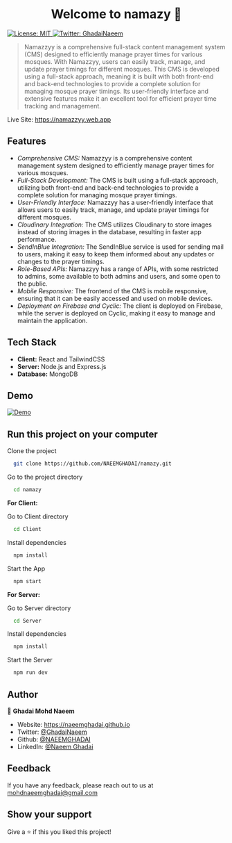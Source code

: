 <h1 align="center">Welcome to namazy 👋</h1>
<p>
  <a href="#" target="_blank">
    <img alt="License: MIT" src="https://img.shields.io/badge/License-MIT-yellow.svg" />
  </a>
  <a href="https://twitter.com/GhadaiNaeem" target="_blank">
    <img alt="Twitter: GhadaiNaeem" src="https://img.shields.io/twitter/follow/GhadaiNaeem.svg?style=social" />
  </a>
</p>

> Namazzyy is a comprehensive full-stack content management system (CMS) designed to efficiently manage prayer times for various mosques. With Namazzyy, users can easily track, manage, and update prayer timings for different mosques. This CMS is developed using a full-stack approach, meaning it is built with both front-end and back-end technologies to provide a complete solution for managing mosque prayer timings. Its user-friendly interface and extensive features make it an excellent tool for efficient prayer time tracking and management.

Live Site: https://namazzyy.web.app

## Features

- *Comprehensive CMS:* Namazzyy is a comprehensive content management system designed to efficiently manage prayer times for various mosques.
- *Full-Stack Development:* The CMS is built using a full-stack approach, utilizing both front-end and back-end technologies to provide a complete solution for managing mosque prayer timings.
- *User-Friendly Interface:* Namazzyy has a user-friendly interface that allows users to easily track, manage, and update prayer timings for different mosques.
- *Cloudinary Integration:* The CMS utilizes Cloudinary to store images instead of storing images in the database, resulting in faster app performance.
- *SendInBlue Integration:* The SendInBlue service is used for sending mail to users, making it easy to keep them informed about any updates or changes to the prayer timings.
- *Role-Based APIs:* Namazzyy has a range of APIs, with some restricted to admins, some available to both admins and users, and some open to the public.
- *Mobile Responsive:* The frontend of the CMS is mobile responsive, ensuring that it can be easily accessed and used on mobile devices.
- *Deployment on Firebase and Cyclic:* The client is deployed on Firebase, while the server is deployed on Cyclic, making it easy to manage and maintain the application.

## Tech Stack

- **Client:** React and TailwindCSS
- **Server:** Node.js and Express.js
- **Database:** MongoDB 

## Demo

[![Demo](https://user-images.githubusercontent.com/51822103/223980003-0ea88c76-f2eb-4c1a-b996-3da4d6904bfe.png)](https://www.youtube.com/watch?v=86eUpUEQhmc)


## Run this project on your computer

Clone the project

```bash
  git clone https://github.com/NAEEMGHADAI/namazy.git
```

Go to the project directory

```bash
  cd namazy
```

**For Client:**

Go to Client directory

```bash
  cd Client
```

Install dependencies

```bash
  npm install
```

Start the App

```bash
  npm start
```

**For Server:**

Go to Server directory

```bash
  cd Server
```

Install dependencies

```bash
  npm install
```

Start the Server

```bash
  npm run dev
```

## Author

👤 **Ghadai Mohd Naeem**

* Website: https://naeemghadai.github.io
* Twitter: [@GhadaiNaeem](https://twitter.com/GhadaiNaeem)
* Github: [@NAEEMGHADAI](https://github.com/NAEEMGHADAI)
* LinkedIn: [@Naeem Ghadai](https://linkedin.com/in/naeem-ghadai)

## Feedback

If you have any feedback, please reach out to us at mohdnaeemghadai@gmail.com

## Show your support

Give a ⭐️ if this you liked this project!

